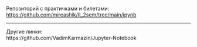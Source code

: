 Репозиторий с практичками и билетами:<br>
https://github.com/mireashik/II_2sem/tree/main/ipynb
<hr>
Другие линки:<br>
https://github.com/VadimKarmazin/Jupyter-Notebook

